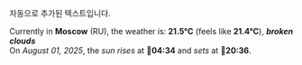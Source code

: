 
자동으로 추가된 텍스트입니다.

<!--START_SECTION:weather:moscow-->
Currently in **Moscow** (RU), the weather is: **21.5°C** (feels like **21.4°C**), ***broken clouds***<br/>
On *August 01, 2025*, the *sun rises* at 🌅**04:34** and *sets* at 🌇**20:36**.
<!--END_SECTION:weather-->
